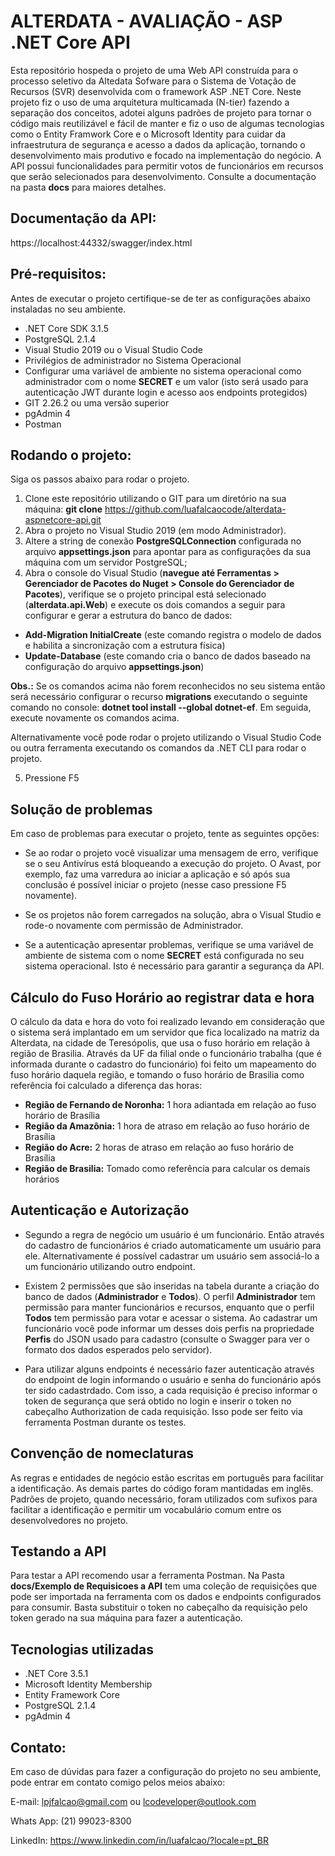 # ALTERDATA - AVALIAÇÃO - ASP .NET Core API

Esta repositório hospeda o projeto de uma Web API construída para o processo seletivo da Altedata Sofware para o Sistema de Votação de Recursos (SVR) desenvolvida com o framework ASP .NET Core. Neste projeto fiz o uso de uma arquitetura multicamada (N-tier) fazendo a separação dos conceitos, adotei alguns padrões de projeto para tornar o código mais reutilizável e fácil de manter e fiz o uso de algumas tecnologias como o Entity Framwork Core e o Microsoft Identity para cuidar da infraestrutura de segurança e acesso a dados da aplicação, tornando o desenvolvimento mais produtivo e focado na implementação do negócio. A API possui funcionalidades para permitir votos de funcionários em recursos que serão selecionados para desenvolvimento. Consulte a documentação na pasta **docs** para maiores detalhes.

## Documentação da API:

https://localhost:44332/swagger/index.html

## Pré-requisitos:

Antes de executar o projeto certifique-se de ter as configurações abaixo instaladas no seu ambiente.

+ .NET Core SDK 3.1.5 
+ PostgreSQL 2.1.4
+ Visual Studio 2019 ou o Visual Studio Code
+ Privilégios de administrador no Sistema Operacional
+ Configurar uma variável de ambiente no sistema operacional como administrador com o nome **SECRET** e um valor  (isto será usado para autenticação JWT durante login e acesso aos endpoints protegidos)
+ GIT 2.26.2 ou uma versão superior
+ pgAdmin 4
+ Postman 

## Rodando o projeto:

Siga os passos abaixo para rodar o projeto.

1. Clone este repositório utilizando o GIT para um diretório na sua máquina: **git clone** https://github.com/luafalcaocode/alterdata-aspnetcore-api.git
2. Abra o projeto no Visual Studio 2019 (em modo Administrador).
3. Altere a string de conexão **PostgreSQLConnection** configurada no arquivo **appsettings.json** para apontar para as configurações da sua máquina com um servidor PostgreSQL;
4. Abra o console do Visual Studio (**navegue até Ferramentas > Gerenciador de Pacotes do Nuget > Console do Gerenciador de Pacotes**), verifique se o projeto principal está selecionado (**alterdata.api.Web**) e execute os dois comandos a seguir para configurar e gerar a estrutura do banco de dados:

- **Add-Migration InitialCreate** (este comando registra o modelo de dados e habilita a sincronização com a estrutura física)
- **Update-Database** (este comando cria o banco de dados baseado na configuração do arquivo **appsettings.json**)

**Obs.:** Se os comandos acima não forem reconhecidos no seu sistema então será necessário configurar o recurso **migrations** executando o seguinte comando no console: **dotnet tool install --global dotnet-ef**. Em seguida, execute novamente os comandos acima.

Alternativamente você pode rodar o projeto utilizando o Visual Studio Code ou outra ferramenta executando os comandos da .NET CLI para rodar o projeto. 

5. Pressione F5 

## Solução de problemas

Em caso de problemas para executar o projeto, tente as seguintes opções:

+ Se ao rodar o projeto você visualizar uma mensagem de erro, verifique se o seu Antivírus está bloqueando a execução do projeto. O Avast, por exemplo, faz uma varredura ao iniciar a aplicação e só após sua conclusão é possível iniciar o projeto (nesse caso pressione F5 novamente). 

+ Se os projetos não forem carregados na solução, abra o Visual Studio e rode-o novamente com permissão de Administrador.

+ Se a autenticação apresentar problemas, verifique se uma variável de ambiente de sistema com o nome **SECRET** está configurada no seu sistema operacional. Isto é necessário para garantir a segurança da API.

## Cálculo do Fuso Horário ao registrar data e hora 

O cálculo da data e hora do voto foi realizado levando em consideração que o sistema será implantado em um servidor que fica localizado na matriz da Alterdata, na cidade de Teresópolis, que usa o fuso horário em relação à região de Brasilia. Através da UF da filial onde o funcionário trabalha (que é informada durante o cadastro do funcionário) foi feito um mapeamento do fuso horário daquela região, e tomando o fuso horário de Brasilia como referência foi calculado a diferença das horas:

- **Região de Fernando de Noronha:** 1 hora adiantada em relação ao fuso horário de Brasília
- **Região da Amazônia:** 1 hora de atraso em relação ao fuso horário de Brasília
- **Região do Acre:** 2 horas de atraso em relação ao fuso horário de Brasília
- **Região de Brasilia:** Tomado como referência para calcular os demais horários


## Autenticação e Autorização

- Segundo a regra de negócio um usuário é um funcionário. Então através do cadastro de funcionários é criado automaticamente um usuário para ele. Alternativamente é possível cadastrar um usuário sem associá-lo a um funcionário utilizando outro endpoint. 

- Existem 2 permissões que são inseridas na tabela durante a criação do banco de dados (**Administrador** e **Todos**). O perfil **Administrador** tem permissão para manter funcionários e recursos, enquanto que o perfil **Todos** tem permissão para votar e acessar o sistema. Ao cadastrar um funcionário você pode informar um desses dois perfis na propriedade **Perfis** do JSON usado para cadastro (consulte o Swagger para ver o formato dos dados esperados pelo servidor).

- Para utilizar alguns endpoints é necessário fazer autenticação através do endpoint de login informando o usuário e senha do funcionário após ter sido cadastrdado. Com isso, a cada requisição é preciso informar o token de segurança que será obtido no login e inserir o token no cabeçalho Authorization de cada requisição. Isso pode ser feito via ferramenta Postman durante os testes.

## Convenção de nomeclaturas

As regras e entidades de negócio estão escritas em português para facilitar a identificação. As demais partes do código foram mantidadas em inglês. Padrões de projeto, quando necessário, foram utilizados com sufixos para facilitar a identificação e permitir um vocabulário comum entre os desenvolvedores no projeto.

## Testando a API

Para testar a API recomendo usar a ferramenta Postman. Na Pasta **docs/Exemplo de Requisicoes a API** tem uma coleção de requisições que pode ser importada na ferramenta com os dados e endpoints configurados para consumir. Basta substituir o token no cabeçalho da requisição pelo token gerado na sua máquina para fazer a autenticação.

## Tecnologias utilizadas

- .NET Core 3.5.1
-  Microsoft Identity Membership
-  Entity Framework Core
-  PostgreSQL 2.1.4
-  pgAdmin 4

## Contato:

Em caso de dúvidas para fazer a configuração do projeto no seu ambiente, pode entrar em contato comigo pelos meios abaixo:

E-mail: lpjfalcao@gmail.com ou lcodeveloper@outlook.com

Whats App: (21) 99023-8300

LinkedIn: https://www.linkedin.com/in/luafalcao/?locale=pt_BR

